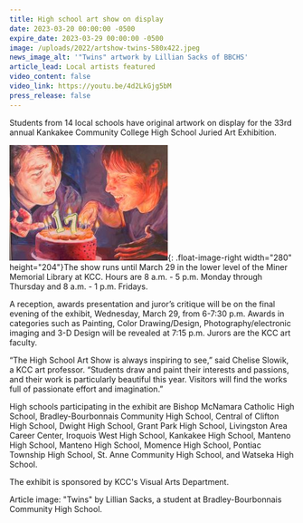 ```yaml
---
title: High school art show on display
date: 2023-03-20 00:00:00 -0500
expire_date: 2023-03-29 00:00:00 -0500
image: /uploads/2022/artshow-twins-580x422.jpeg
news_image_alt: '"Twins" artwork by Lillian Sacks of BBCHS'
article_lead: Local artists featured
video_content: false
video_link: https://youtu.be/4d2LkGjg5bM
press_release: false
---
```

Students from 14 local schools have original artwork on display for the 33rd annual Kankakee Community College High School Juried Art Exhibition.

![](/uploads/2022/twins-by-lillian-sacks-bbchs-280x204.jpeg){: .float-image-right width="280" height="204"}The show runs until March 29 in the lower level of the Miner Memorial Library at KCC. Hours are 8 a.m. - 5 p.m. Monday through Thursday and 8 a.m. - 1 p.m. Fridays.

A reception, awards presentation and juror’s critique will be on the final evening of the exhibit, Wednesday, March 29, from 6-7:30 p.m. Awards in categories such as Painting, Color Drawing/Design, Photography/electronic imaging and 3-D Design will be revealed at 7:15 p.m. Jurors are the KCC art faculty.

“The High School Art Show is always inspiring to see,” said Chelise Slowik, a KCC art professor. “Students draw and paint their interests and passions, and their work is particularly beautiful this year. Visitors will find the works full of passionate effort and imagination.”

High schools participating in the exhibit are Bishop McNamara Catholic High School, Bradley-Bourbonnais Community High School, Central of Clifton High School, Dwight High School, Grant Park High School, Livingston Area Career Center, Iroquois West High School, Kankakee High School, Manteno High School, Manteno High School, Momence High School, Pontiac Township High School, St. Anne Community High School, and Watseka High School.

The exhibit is sponsored by KCC's Visual Arts Department.&nbsp;

Article image: "Twins" by Lillian Sacks, a student at Bradley-Bourbonnais Community High School.
